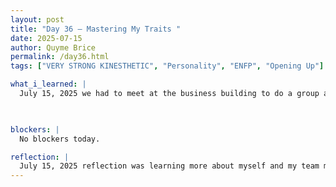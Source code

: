 ```yaml
---
layout: post
title: "Day 36 – Mastering My Traits "
date: 2025-07-15
author: Quyme Brice
permalink: /day36.html
tags: ["VERY STRONG KINESTHETIC", "Personality", "ENFP", "Opening Up"]

what_i_learned: |
  July 15, 2025 we had to meet at the business building to do a group activity. Today we were able to learn about our learning method and our personality. We made slides in order to be able to a small presentation for all the other groups. This was helpful because I learned things about my learning method and personality I didn't know before. I also learned how can we build as a team.

  

blockers: |
  No blockers today.

reflection: |
  July 15, 2025 reflection was learning more about myself and my team members. Not only my group but all the groups within the program. This was helpful for me to evolve and become a better person. I learned that I am "VERY STRONG KINESTHETIC, ENFP". This can help me later in the future because I can gear my everyday movements to these style since it comes naturally to me.
---
```

